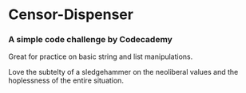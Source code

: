# Censor-Dispenser
### A simple code challenge by Codecademy

Great for practice on basic string and list manipulations.

Love the subtelty of a sledgehammer on the neoliberal values and the hoplessness of the entire situation.

